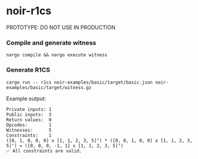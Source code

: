 # noir-r1cs

PROTOTYPE: DO NOT USE IN PRODUCTION

### Compile and generate witness
```
nargo compile && nargo execute witness
```

### Generate R1CS
```
cargo run -- r1cs noir-examples/basic/target/basic.json noir-examples/basic/target/witness.gz
```

Example output:
```
Private inputs: 1
Public inputs:  3
Return values:  0
Opcodes:        1
Witnesses:      5
Constraints:    1
([0, 1, 0, 0, 0] x [1, 1, 2, 3, 5]ᵀ) * ([0, 0, 1, 0, 0] x [1, 1, 2, 3, 5]ᵀ) = ([0, 0, 0, -1, 1] x [1, 1, 2, 3, 5]ᵀ)
✅ All constraints are valid.
```
